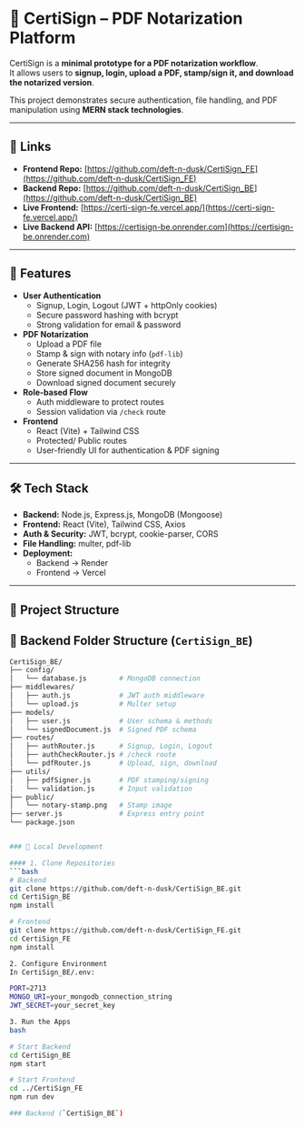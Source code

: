 # 📜 CertiSign – PDF Notarization Platform  

CertiSign is a **minimal prototype for a PDF notarization workflow**.  
It allows users to **signup, login, upload a PDF, stamp/sign it, and download the notarized version**.  

This project demonstrates secure authentication, file handling, and PDF manipulation using **MERN stack technologies**.  

---

## 🔗 Links
- **Frontend Repo:** [https://github.com/deft-n-dusk/CertiSign_FE](https://github.com/deft-n-dusk/CertiSign_FE)  
- **Backend Repo:** [https://github.com/deft-n-dusk/CertiSign_BE](https://github.com/deft-n-dusk/CertiSign_BE)  
- **Live Frontend:** [https://certi-sign-fe.vercel.app/](https://certi-sign-fe.vercel.app/)  
- **Live Backend API:** [https://certisign-be.onrender.com](https://certisign-be.onrender.com)  


---

## 🚀 Features
- **User Authentication**
  - Signup, Login, Logout (JWT + httpOnly cookies)  
  - Secure password hashing with bcrypt  
  - Strong validation for email & password  
- **PDF Notarization**
  - Upload a PDF file  
  - Stamp & sign with notary info (`pdf-lib`)  
  - Generate SHA256 hash for integrity  
  - Store signed document in MongoDB  
  - Download signed document securely  
- **Role-based Flow**
  - Auth middleware to protect routes  
  - Session validation via `/check` route  
- **Frontend**
  - React (Vite) + Tailwind CSS  
  - Protected/ Public routes  
  - User-friendly UI for authentication & PDF signing  

---

## 🛠️ Tech Stack
- **Backend:** Node.js, Express.js, MongoDB (Mongoose)  
- **Frontend:** React (Vite), Tailwind CSS, Axios  
- **Auth & Security:** JWT, bcrypt, cookie-parser, CORS  
- **File Handling:** multer, pdf-lib  
- **Deployment:**  
  - Backend → Render  
  - Frontend → Vercel  

---

## 📂 Project Structure

## 📂 Backend Folder Structure (`CertiSign_BE`)

```bash
CertiSign_BE/
├── config/
│   └── database.js        # MongoDB connection
├── middlewares/
│   ├── auth.js            # JWT auth middleware
│   └── upload.js          # Multer setup
├── models/
│   ├── user.js            # User schema & methods
│   └── signedDocument.js  # Signed PDF schema
├── routes/
│   ├── authRouter.js      # Signup, Login, Logout
│   ├── authCheckRouter.js # /check route
│   └── pdfRouter.js       # Upload, sign, download
├── utils/
│   ├── pdfSigner.js       # PDF stamping/signing
│   └── validation.js      # Input validation
├── public/
│   └── notary-stamp.png   # Stamp image
├── server.js              # Express entry point
└── package.json


### 🔹 Local Development

#### 1. Clone Repositories
```bash
# Backend
git clone https://github.com/deft-n-dusk/CertiSign_BE.git
cd CertiSign_BE
npm install

# Frontend
git clone https://github.com/deft-n-dusk/CertiSign_FE.git
cd CertiSign_FE
npm install

2. Configure Environment
In CertiSign_BE/.env:

PORT=2713
MONGO_URI=your_mongodb_connection_string
JWT_SECRET=your_secret_key

3. Run the Apps
bash

# Start Backend
cd CertiSign_BE
npm start

# Start Frontend
cd ../CertiSign_FE
npm run dev

### Backend (`CertiSign_BE`)
